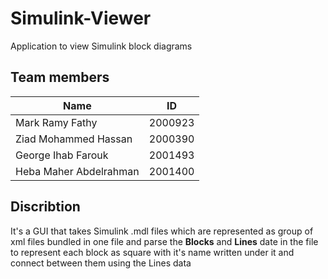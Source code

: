 
# Simulink-Viewer

Application to view Simulink block diagrams

## Team members

| Name          | ID                                                              |
| ----------------- | ------------------------------------------------------------------ |
| Mark Ramy Fathy |  2000923 |
| Ziad Mohammed Hassan | 2000390 |
| George Ihab Farouk | 2001493 |
| Heba Maher Abdelrahman | 2001400 |


## Discribtion
It's a GUI that takes Simulink .mdl files which are represented as group of xml files bundled in one file and parse the **Blocks** and **Lines** date in the file to represent each block as square with it's name written under it and connect between them using the Lines data

